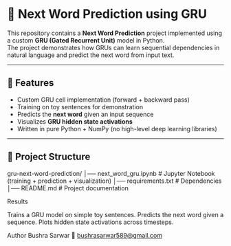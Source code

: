 # 🧠 Next Word Prediction using GRU

This repository contains a **Next Word Prediction** project implemented using a custom **GRU (Gated Recurrent Unit)** model in Python.  
The project demonstrates how GRUs can learn sequential dependencies in natural language and predict the next word from input text.

---

## 📌 Features
- Custom GRU cell implementation (forward + backward pass)
- Training on toy sentences for demonstration
- Predicts the **next word** given an input sequence
- Visualizes **GRU hidden state activations**
- Written in pure Python + NumPy (no high-level deep learning libraries)

---

## 📂 Project Structure

gru-next-word-prediction/
│── next_word_gru.ipynb # Jupyter Notebook (training + prediction + visualization)
│── requirements.txt # Dependencies
│── README.md # Project documentation

Results

Trains a GRU model on simple toy sentences.
Predicts the next word given a sequence.
Plots hidden state activations across timesteps.

Author
Bushra Sarwar
📧 bushrasarwar589@gmail.com
